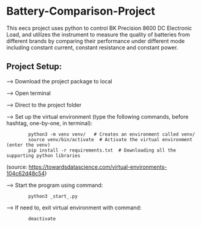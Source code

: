 # Battery-Comparison-Project
This eecs project uses python to control BK Precision 8600 DC Electronic Load, and utilizes the instrument to measure the quality of batteries from different brands by comparing their performance under different mode including constant current, constant resistance and constant power.


## Project Setup:

-->     Download the project package to local

-->     Open terminal 

-->		Direct to the project folder

-->  	Set up the virtual environment (type the following commands, before hashtag, one-by-one, in terminal):

			python3 -m venv venv/   # Creates an environment called venv/
			source venv/bin/activate  # Activate the virtual environment (enter the venv)
			pip install -r requirements.txt  # Downloading all the supporting python libraries
(source: https://towardsdatascience.com/virtual-environments-104c62d48c54)

-->     Start the program using command:

			python3 _start_.py

-->     If need to, exit virtual environment with command:

			deactivate

